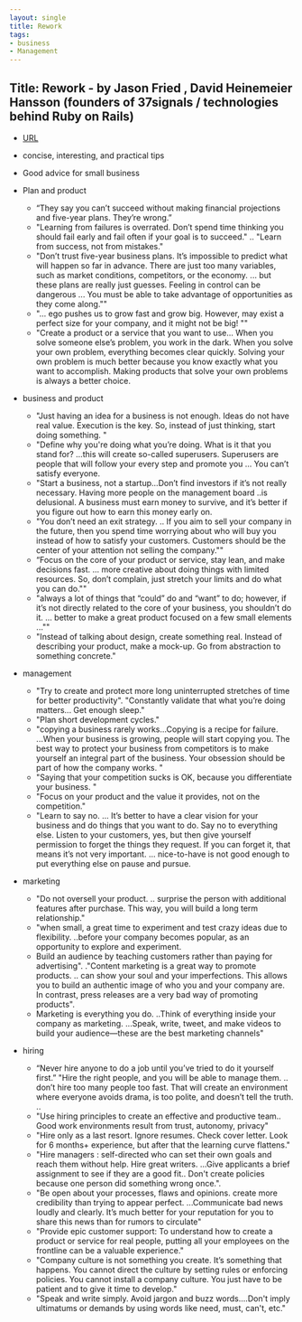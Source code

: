 ```yaml
---
layout: single
title: Rework 
tags:
- business
- Management
---
```


## Title: Rework - by Jason Fried  , David Heinemeier Hansson  (founders of 37signals / technologies behind Ruby on Rails)



- [URL](https://www.amazon.com/Rework-audiobook/dp/B003BLGD06/ref=sr_1_1?dchild=1&keywords=Rework&qid=1616612858&s=audible&sr=1-1)

- concise, interesting, and practical tips 
- Good advice for small business 

- Plan and product
  + “They say you can’t succeed without making financial projections and five-year plans. They’re wrong.”
  + "Learning from failures is overrated. Don’t spend time thinking you should fail early and fail often if your goal is to succeed." .. "Learn from success, not from mistakes."
  + "Don’t trust five-year business plans. It’s impossible to predict what will happen so far in advance. There are just too many variables, such as market conditions, competitors, or the economy. ... but these plans are really just guesses. Feeling in control can be dangerous ... You must be able to take advantage of opportunities as they come along.""
  + "... ego pushes us to grow fast and grow big. However, may exist a perfect size for your company, and it might not be big! ""
  + "Create a product or a service that you want to use... When you solve someone else’s problem, you work in the dark. When you solve your own problem, everything becomes clear quickly. Solving your own problem is much better because you know exactly what you want to accomplish. Making products that solve your own problems is always a better choice.

- business and product 
  + "Just having an idea for a business is not enough. Ideas do not have real value. Execution is the key. So, instead of just thinking, start doing something. "
  + "Define why you're doing what you’re doing. What is it that you stand for? ...this will create so-called superusers. Superusers are people that will follow your every step and promote you ... You can’t satisfy everyone.
  + "Start a business, not a startup...Don’t find investors if it’s not really necessary. Having more people on the management board ..is delusional. A business must earn money to survive, and it’s better if you figure out how to earn this money early on. 
  + "You don’t need an exit strategy. .. If you aim to sell your company in the future, then you spend time worrying about who will buy you instead of how to satisfy your customers. Customers should be the center of your attention not selling the company.""
  + “Focus on the core of your product or service, stay lean, and make decisions fast. ...  more creative about doing things with limited resources. So, don’t complain, just stretch your limits and do what you can do.""
  + "always a lot of things that “could” do and “want” to do; however, if it’s not directly related to the core of your business, you shouldn’t do it. ... better to make a great product focused on a few small elements ...""
  + "Instead of talking about design, create something real. Instead of describing your product, make a mock-up. Go from abstraction to something concrete."

- management 
  + "Try to create and protect more long uninterrupted stretches of time for better productivity". "Constantly validate that what you’re doing matters... Get enough sleep."
  + "Plan short development cycles."
  + "copying a business rarely works...Copying is a recipe for failure. ...When your business is growing, people will start copying you. The best way to protect your business from competitors is to make yourself an integral part of the business. Your obsession should be part of how the company works. "
  + "Saying that your competition sucks is OK, because you differentiate your business. "
  + "Focus on your product and the value it provides, not on the competition."
  + "Learn to say no. ... It’s better to have a clear vision for your business and do things that you want to do. Say no to everything else. Listen to your customers, yes, but then give yourself permission to forget the things they request.  If you can forget it, that means it’s not very important.
	... nice-to-have is not good enough to put everything else on pause and pursue.

- marketing 
  + "Do not oversell your product. .. surprise the person with  additional features after purchase. This way, you will build a long term relationship."
  + "when small,  a great time to experiment and test crazy ideas due to flexibility. ..before your company becomes popular, as an opportunity to explore and experiment.
  + Build an audience by teaching customers rather than paying for advertising". ."Content marketing is a great way to promote products. .. can show your soul and your imperfections. This allows you to build an authentic image of who you and your company are. In contrast, press releases are a very bad way of promoting products". 
  + Marketing is everything you do. ..Think of everything inside your company as marketing. ...Speak, write, tweet, and make videos to build your audience—these are the best marketing channels"

- hiring 
  + “Never hire anyone to do a job until you’ve tried to do it yourself first.” "Hire the right people, and you will be able to manage them. .. don’t hire too many people too fast. That will create an environment where everyone avoids drama, is too polite, and doesn’t tell the truth. .. 
  + "Use  hiring principles to create an effective and productive team.. Good work environments result from trust, autonomy, privacy"
  + "Hire only as a last resort. Ignore resumes. Check cover letter. Look for 6 months+ experience, but after that the learning curve flattens."
  + "Hire managers : self-directed  who can set their own goals and reach them without help. Hire great writers. ...Give applicants a brief assignment to see if they are a good fit.. Don't create policies because one person did something wrong once.".
  + "Be open about your processes, flaws and opinions.  create more credibility than trying to appear perfect. ...Communicate bad news loudly and clearly. It’s much better for your reputation for you to share this news than for rumors to circulate" 
  + "Provide epic customer support: To understand how to create a product or service for real people, putting all your employees on the frontline can be a valuable experience."
  + "Company culture is not something you create. It’s something that happens. You cannot direct the culture by setting rules or enforcing policies. You cannot install a company culture. You just have to be patient and to give it time to develop."
  + "Speak and write simply. Avoid jargon and buzz words....Don't imply ultimatums or demands by using words like need, must, can't, etc."












